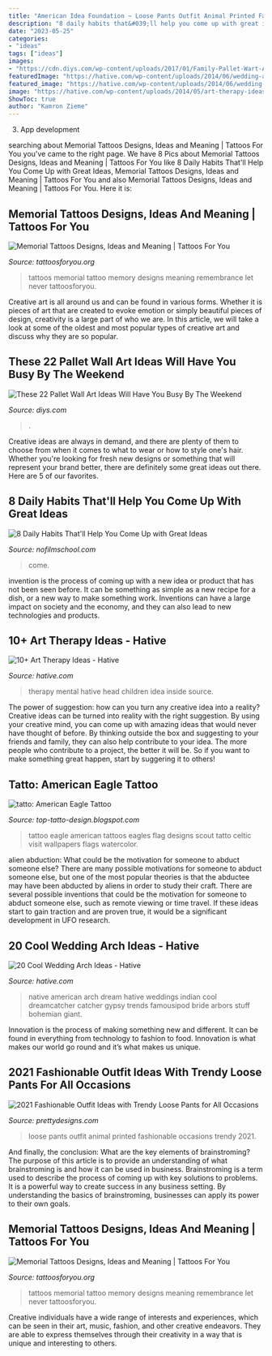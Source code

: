 ```yaml
---
title: "American Idea Foundation ~ Loose Pants Outfit Animal Printed Fashionable Occasions Trendy 2021"
description: "8 daily habits that&#039;ll help you come up with great ideas"
date: "2023-05-25"
categories:
- "ideas"
tags: ["ideas"]
images:
- "https://cdn.diys.com/wp-content/uploads/2017/01/Family-Pallet-Wart-Art.jpg"
featuredImage: "https://hative.com/wp-content/uploads/2014/06/wedding-arch-ideas/11-native-american-wedding-arch.jpg"
featured_image: "https://hative.com/wp-content/uploads/2014/06/wedding-arch-ideas/11-native-american-wedding-arch.jpg"
image: "https://hative.com/wp-content/uploads/2014/05/art-therapy-ideas/7-art-therapy-ideas.jpg"
ShowToc: true
author: "Kamron Zieme"
---
```



3. App development 

	

		
searching about Memorial Tattoos Designs, Ideas and Meaning | Tattoos For You you've came to the right page. We have 8 Pics about Memorial Tattoos Designs, Ideas and Meaning | Tattoos For You like 8 Daily Habits That&#039;ll Help You Come Up with Great Ideas, Memorial Tattoos Designs, Ideas and Meaning | Tattoos For You and also Memorial Tattoos Designs, Ideas and Meaning | Tattoos For You. Here it is:
		
    
## Memorial Tattoos Designs, Ideas And Meaning | Tattoos For You

<img loading=lazy src="http://www.tattoosforyou.org/wp-content/uploads/2013/09/In-Memory-of-Tattoo-768x1024.jpg" onerror="this.onerror=null;this.src='https://tse1.mm.bing.net/th?id=OIP.S1PcYgy4-zsc2wJgJCUiNQHaJ4&amp;pid=15.1';" alt="Memorial Tattoos Designs, Ideas and Meaning | Tattoos For You">

_Source: tattoosforyou.org_

>tattoos memorial tattoo memory designs meaning remembrance let never tattoosforyou. 

	

Creative art is all around us and can be found in various forms. Whether it is pieces of art that are created to evoke emotion or simply beautiful pieces of design, creativity is a large part of who we are. In this article, we will take a look at some of the oldest and most popular types of creative art and discuss why they are so popular.

    
## These 22 Pallet Wall Art Ideas Will Have You Busy By The Weekend

<img loading=lazy src="https://cdn.diys.com/wp-content/uploads/2017/01/Family-Pallet-Wart-Art.jpg" onerror="this.onerror=null;this.src='https://tse4.mm.bing.net/th?id=OIP.yMInTkPazyukjN2xgFOajgHaLI&amp;pid=15.1';" alt="These 22 Pallet Wall Art Ideas Will Have You Busy By The Weekend">

_Source: diys.com_

>. 

	

Creative ideas are always in demand, and there are plenty of them to choose from when it comes to what to wear or how to style one's hair. Whether you're looking for fresh new designs or something that will represent your brand better, there are definitely some great ideas out there. Here are 5 of our favorites.

    
## 8 Daily Habits That&#039;ll Help You Come Up With Great Ideas

<img loading=lazy src="https://nofilmschool.com/sites/default/files/styles/facebook/public/ideas.jpg?itok=NmgVHCzh" onerror="this.onerror=null;this.src='https://tse1.mm.bing.net/th?id=OIP.ZHzIkPfEv8w1rokecsQb4wHaEK&amp;pid=15.1';" alt="8 Daily Habits That&#039;ll Help You Come Up with Great Ideas">

_Source: nofilmschool.com_

>come. 

	

invention is the process of coming up with a new idea or product that has not been seen before. It can be something as simple as a new recipe for a dish, or a new way to make something work. Inventions can have a large impact on society and the economy, and they can also lead to new technologies and products.

    
## 10+ Art Therapy Ideas - Hative

<img loading=lazy src="https://hative.com/wp-content/uploads/2014/05/art-therapy-ideas/7-art-therapy-ideas.jpg" onerror="this.onerror=null;this.src='https://tse1.mm.bing.net/th?id=OIP.wQEH2vgbHV2iGNyH8PIO5AHaKJ&amp;pid=15.1';" alt="10+ Art Therapy Ideas - Hative">

_Source: hative.com_

>therapy mental hative head children idea inside source. 

	

The power of suggestion: how can you turn any creative idea into a reality?
Creative ideas can be turned into reality with the right suggestion. By using your creative mind, you can come up with amazing ideas that would never have thought of before. By thinking outside the box and suggesting to your friends and family, they can also help contribute to your idea. The more people who contribute to a project, the better it will be. So if you want to make something great happen, start by suggering it to others!

    
## Tatto: American Eagle Tattoo

<img loading=lazy src="https://3.bp.blogspot.com/-XaipPGDN2_8/UQVepohzFNI/AAAAAAAAQSs/BYBFm2ATFBw/s1600/Img9854_eagle.jpg" onerror="this.onerror=null;this.src='https://tse2.mm.bing.net/th?id=OIP.wymMuZdaokzFrw9IbLfOigAAAA&amp;pid=15.1';" alt="tatto: American Eagle Tattoo">

_Source: top-tatto-design.blogspot.com_

>tattoo eagle american tattoos eagles flag designs scout tatto celtic visit wallpapers flags watercolor. 

	

alien abduction: What could be the motivation for someone to abduct someone else?
There are many possible motivations for someone to abduct someone else, but one of the most popular theories is that the abductee may have been abducted by aliens in order to study their craft. There are several possible inventions that could be the motivation for someone to abduct someone else, such as remote viewing or time travel. If these ideas start to gain traction and are proven true, it would be a significant development in UFO research.

    
## 20 Cool Wedding Arch Ideas - Hative

<img loading=lazy src="https://hative.com/wp-content/uploads/2014/06/wedding-arch-ideas/11-native-american-wedding-arch.jpg" onerror="this.onerror=null;this.src='https://tse2.mm.bing.net/th?id=OIP.FXJRbbRogNFM-bPEtvGKoAHaLH&amp;pid=15.1';" alt="20 Cool Wedding Arch Ideas - Hative">

_Source: hative.com_

>native american arch dream hative weddings indian cool dreamcatcher catcher gypsy trends famousipod bride arbors stuff bohemian giant. 

	

Innovation is the process of making something new and different. It can be found in everything from technology to fashion to food. Innovation is what makes our world go round and it’s what makes us unique.

    
## 2021 Fashionable Outfit Ideas With Trendy Loose Pants For All Occasions

<img loading=lazy src="http://www.prettydesigns.com/wp-content/uploads/2014/05/Animal-Printed-Loose-Pants.jpg" onerror="this.onerror=null;this.src='https://tse2.mm.bing.net/th?id=OIP.lzkDcB6j6p9DhK-d2xpBIwHaKt&amp;pid=15.1';" alt="2021 Fashionable Outfit Ideas with Trendy Loose Pants for All Occasions">

_Source: prettydesigns.com_

>loose pants outfit animal printed fashionable occasions trendy 2021. 

	

And finally, the conclusion: What are the key elements of brainstroming?
The purpose of this article is to provide an understanding of what brainstroming is and how it can be used in business. Brainstroming is a term used to describe the process of coming up with key solutions to problems. It is a powerful way to create success in any business setting. By understanding the basics of brainstroming, businesses can apply its power to their own goals.

    
## Memorial Tattoos Designs, Ideas And Meaning | Tattoos For You

<img loading=lazy src="http://www.tattoosforyou.org/wp-content/uploads/2013/09/In-Memory-of-Tattoo.jpg" onerror="this.onerror=null;this.src='https://tse3.mm.bing.net/th?id=OIP.MwiH3Ztx4m-pMPYShkH9EwHaJ3&amp;pid=15.1';" alt="Memorial Tattoos Designs, Ideas and Meaning | Tattoos For You">

_Source: tattoosforyou.org_

>tattoos memorial tattoo memory designs meaning remembrance let never tattoosforyou. 

	

Creative individuals have a wide range of interests and experiences, which can be seen in their art, music, fashion, and other creative endeavors. They are able to express themselves through their creativity in a way that is unique and interesting to others.

